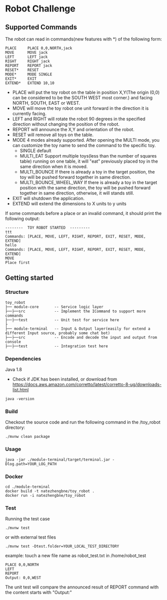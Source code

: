 # Robot Challenge

## Supported Commands

The robot can read in commands(new features with *) of the following form:

```plain
PLACE     PLACE 0,0,NORTH,jack
MOVE      MOVE jack
LEFT      LEFT jack
RIGHT     RIGHT jack
REPORT    REPORT jack
RESET*    RESET
MODE*     MODE SINGLE
EXIT*     EXIT
EXTEND*   EXTEND 10,10
```

- PLACE will put the toy robot on the table in position X,Y(The origin (0,0) can be considered to be the SOUTH WEST most corner.) and facing NORTH, SOUTH, EAST or WEST.
- MOVE will move the toy robot one unit forward in the direction it is currently facing.
- LEFT and RIGHT will rotate the robot 90 degrees in the specified direction without changing the position of the robot.
- REPORT will announce the X,Y and orientation of the robot.
- RESET will remove all toys on the table. 
- MODE 4 modes already supported. After opening the MULTI mode, you can customize the toy name to send the command to the specific toy. 
    * SINGLE default
    * MULTI_EAT Support multiple toys(less than the number of squares table) running on one table, it will "eat" previously placed toy in the same direction when it is moved.
    * MULTI_BOUNCE If there is already a toy in the target position, the toy will be pushed forward together in same direction.
    * MULTI_BOUNCE_WHEEL_WAY If there is already a toy in the target position with the same direction, the toy will be pushed forward together in same direction, otherwise, it will stands still. 
- EXIT will shutdown the application.
- EXTEND will extend the dimensions to X units to y units

If some commands before a place or an invalid command, it should print the following output:
```
--------  TOY ROBOT STARTED  ---------
ttt
Commands: [PLACE, MOVE, LEFT, RIGHT, REPORT, EXIT, RESET, MODE, EXTEND]
hello
Commands: [PLACE, MOVE, LEFT, RIGHT, REPORT, EXIT, RESET, MODE, EXTEND]
MOVE
Place first
```
## Getting started

### Structure
```
toy_robot
├── module-core       -- Service logic layer
├──├──src             -- Implement the ICommand to support more commands
├──├──test            -- Unit test for service here
├
├── module-terminal   -- Input & Output layer(easily for extend a different Input source, probably some chat bot)
├──├──src             -- Encode and decode the input and output from console
├──├──test            -- Integration test here 
```

### Dependencies
Java 1.8
- Check if JDK has been installed, or download from https://docs.aws.amazon.com/corretto/latest/corretto-8-ug/downloads-list.html
```
java -version
```

### Build
Checkout the source code and run the following command in the /toy_robot directory:
```
./mvnw clean package
```
### Usage

```
java -jar ./module-terminal/target/terminal.jar -Dlog.path=YOUR_LOG_PATH
```

### Docker

```
cd ./module-terminal
docker build -t natezhengbne/toy_robot .
docker run -i natezhengbne/toy_robot
```

### Test
Running the test case 
```
./mvnw test
```
or with external test files
```
./mvnw test -Dtest.folder=YOUR_LOCAL_TEST_DIRECTORY
```
example: touch a new file name as robot_test.txt in /home/robot_test
```
PLACE 0,0,NORTH
LEFT
REPORT
Output: 0,0,WEST
```
The unit test will compare the announced result of REPORT command with the content starts with "Output:" 